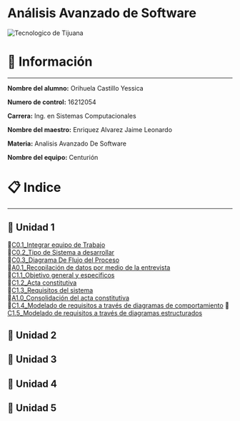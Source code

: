 # Análisis Avanzado de Software
![Tecnologico de Tijuana](https://sites.google.com/a/tectijuana.edu.mx/posgrado-con-la-industria/_/rsrc/1525283248146/config/customLogo.gif?revision=3)

# :pencil: Información 
---
**Nombre del alumno:**  Orihuela Castillo Yessica

**Numero de control:**  16212054

**Carrera:**  Ing. en Sistemas Computacionales

**Nombre del maestro:**  Enriquez Alvarez Jaime Leonardo 

**Materia:**  Analisis Avanzado De Software

**Nombre del equipo:** Centurión 

# :clipboard: Indice 
---
## :file_folder: Unidad 1 
:pushpin:[C0.1_Integrar equipo de Trabajo](PDFs/C0.1_IntegrarEquiposdeTrabajo_YessicaOrihuela.pdf)  
:pushpin:[C0.2_Tipo de Sistema a desarrollar](BLOGs/C0.2_Tipo_De_Sistema_Desarrollar.md)  
:pushpin:[C0.3_Diagrama De Flujo del Proceso](BLOGs/c0.3_DiagramaFlujo_Proceso.md)  
:pushpin:[A0.1_Recopilación de datos por medio de la entrevista](BLOGs/A0.1_Recopilacion_Entrevista.md)  
:pushpin:[C1.1_Objetivo general y especificos](BLOGs/C1.1_ObjetivoGeneral_Especificos.md)  
:pushpin:[C1.2_Acta constitutiva](BLOGs/C1.2_ActaConstitutiva.md)  
:pushpin:[C1.3_Requisitos del sistema](BLOGs/C1.3_RequsitosDelSistema.md)  
:pushpin:[A1.0_Consolidación del acta constitutiva](BLOGs/A1.0_ConstitutiveAct_Project.md)  
:pushpin:[C1.4_Modelado de requisitos a través de diagramas de comportamiento](BLOGs/C1.4_UML_Casos_de_uso_secuencia_clases.md)
:pushpin:[C1.5_Modelado de requisitos a través de diagramas estructurados](BLOGs/A1.0_ConstitutiveAct_Project.md) 
## :file_folder: Unidad 2 

## :file_folder: Unidad 3 

## :file_folder: Unidad 4 

## :file_folder: Unidad 5 
